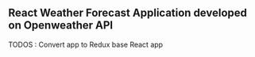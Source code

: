 ## React Weather Forecast Application developed on Openweather API

TODOS : Convert app to Redux base React app
